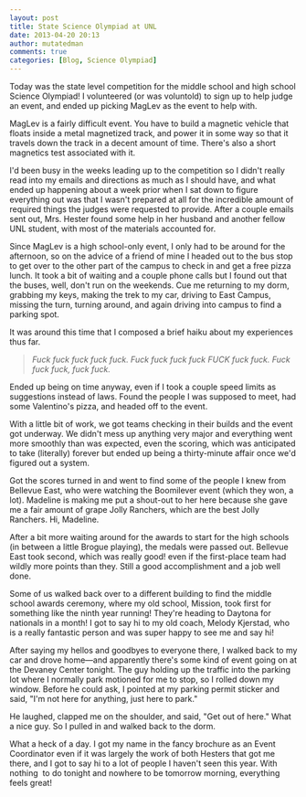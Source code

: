 ```yaml
---
layout: post
title: State Science Olympiad at UNL
date: 2013-04-20 20:13
author: mutatedman
comments: true
categories: [Blog, Science Olympiad]
---
```

Today was the state level competition for the middle school and high school Science Olympiad! I volunteered (or was voluntold) to sign up to help judge an event, and ended up picking MagLev as the event to help with.

MagLev is a fairly difficult event. You have to build a magnetic vehicle that floats inside a metal magnetized track, and power it in some way so that it travels down the track in a decent amount of time. There's also a short magnetics test associated with it.

I'd been busy in the weeks leading up to the competition so I didn't really read into my emails and directions as much as I should have, and what ended up happening about a week prior when I sat down to figure everything out was that I wasn't prepared at all for the incredible amount of required things the judges were requested to provide. After a couple emails sent out, Mrs. Hester found some help in her husband and another fellow UNL student, with most of the materials accounted for.

Since MagLev is a high school-only event, I only had to be around for the afternoon, so on the advice of a friend of mine I headed out to the bus stop to get over to the other part of the campus to check in and get a free pizza lunch. It took a bit of waiting and a couple phone calls but I found out that the buses, well, don't run on the weekends. Cue me returning to my dorm, grabbing my keys, making the trek to my car, driving to East Campus, missing the turn, turning around, and again driving into campus to find a parking spot.

It was around this time that I composed a brief haiku about my experiences thus far.
<blockquote><em>Fuck fuck fuck fuck fuck.
Fuck fuck fuck fuck FUCK fuck fuck.
Fuck fuck fuck, fuck fuck.</em></blockquote>
Ended up being on time anyway, even if I took a couple speed limits as suggestions instead of laws. Found the people I was supposed to meet, had some Valentino's pizza, and headed off to the event.

With a little bit of work, we got teams checking in their builds and the event got underway. We didn't mess up anything very major and everything went more smoothly than was expected, even the scoring, which was anticipated to take (literally) forever but ended up being a thirty-minute affair once we'd figured out a system.

Got the scores turned in and went to find some of the people I knew from Bellevue East, who were watching the Boomilever event (which they won, a lot). Madeline is making me put a shout-out to her here because she gave me a fair amount of grape Jolly Ranchers, which are the best Jolly Ranchers. Hi, Madeline.

After a bit more waiting around for the awards to start for the high schools (in between a little Brogue playing), the medals were passed out. Bellevue East took second, which was really good! even if the first-place team had wildly more points than they. Still a good accomplishment and a job well done.

Some of us walked back over to a different building to find the middle school awards ceremony, where my old school, Mission, took first for something like the ninth year running! They're heading to Daytona for nationals in a month! I got to say hi to my old coach, Melody Kjerstad, who is a really fantastic person and was super happy to see me and say hi!

After saying my hellos and goodbyes to everyone there, I walked back to my car and drove home—and apparently there's some kind of event going on at the Devaney Center tonight. The guy holding up the traffic into the parking lot where I normally park motioned for me to stop, so I rolled down my window. Before he could ask, I pointed at my parking permit sticker and said, "I'm not here for anything, just here to park."

He laughed, clapped me on the shoulder, and said, "Get out of here." What a nice guy. So I pulled in and walked back to the dorm.

What a heck of a day. I got my name in the fancy brochure as an Event Coordinator even if it was largely the work of both Hesters that got me there, and I got to say hi to a lot of people I haven't seen this year. With nothing  to do tonight and nowhere to be tomorrow morning, everything feels great!
